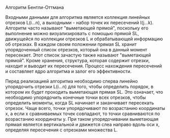 Алгоритм Бентли-Оттмана

Входными данными для алгоритма является коллекция линейных отрезков L(i...n), а выходными - набор точек их пересечений I(j...k). Алгоритм часто называют "выметающей прямой", поскольку его выполнение можно визуализировать с помощью прямой SL, движущейся по коллекции отрезков L и обрабатывающей информацию об отрезках. В каждом своем положении прямая SL хранит упорядоченный список отрезков, который она в данный момент пересекает. Этот список зачастую также называют "выметающей прямой". Кроме хранения, структура, которая содержит отрезки, находит и выводит их пересечения. Процесс нахождения пересечений и составляет ядро алгоритма и залог его эффективности.

Перед реализацией алгоритма необходимо сперва линейно упорядочить отрезки L(i...n) для того, чтобы определить порядок, в котором их будет проходить выметающая прямая SL. Это означает, что необходимо упорядочить конечные точки всех отрезков, чтобы определить моменты, когда SL начинает и заканчивает пересекать отрезок. Чаще всего, точки упорядочивают по возрастанию координаты x, а если x сравниваемых точек совпадают, то точки сравниваются по возрастанию координаты y. При таком упорядочивании выметающая прямая является вертикальной и движется слеа направо вдоль оси x, определяя пересечения с отрезками множества L.

